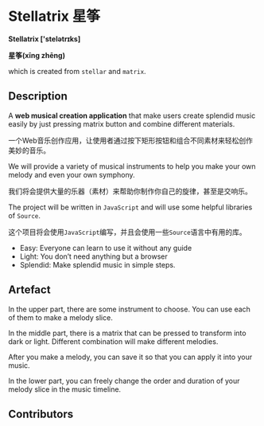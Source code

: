 # Stellatrix 星筝

**Stellatrix ['stelətrɪks]**

**星筝(xīng zhēng)**

which is created from `stellar` and `matrix`.

## Description

A  **web musical creation application** that make users create splendid music easily by just pressing matrix button and combine different materials.

一个Web音乐创作应用，让使用者通过按下矩形按钮和组合不同素材来轻松创作美妙的音乐。

We will provide a variety of musical instruments to help you make your own melody and even your own symphony.

我们将会提供大量的乐器（素材）来帮助你制作你自己的旋律，甚至是交响乐。

The project will be written in `JavaScript` and will use some helpful libraries of `Source`. 

这个项目将会使用`JavaScript`编写，并且会使用一些`Source`语言中有用的库。

+ Easy: Everyone can learn to use it without any guide
+ Light: You don’t need anything but a browser
+ Splendid: Make splendid music in simple steps.

## Artefact

In the upper part, there are some instrument to choose. You can use each of them to make a melody slice.

In the middle part, there is a matrix that can be pressed to transform into dark or light. Different combination will make different melodies.

After you make a melody, you can save it so that you can apply it into your music.

In the lower part, you can freely change the order and duration of your melody slice in the music timeline.

## Contributors

